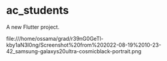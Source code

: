 # ac_students

A new Flutter project.

 file:///home/ossama/grad/r39nG0GeTl-kby1aN3I0ng/Screenshot%20from%202022-08-19%2010-23-42_samsung-galaxys20ultra-cosmicblack-portrait.png
